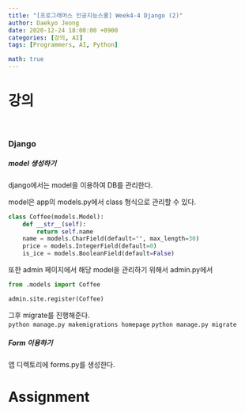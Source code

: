 ```yaml
---
title: "[프로그래머스 인공지능스쿨] Week4-4 Django (2)"
author: Daekyo Jeong
date: 2020-12-24 18:00:00 +0900
categories: [강의, AI]
tags: [Programmers, AI, Python]

math: true
---
```


# **강의**   
<br/>

### **Django**  

##### **model 생성하기**  

django에서는 model을 이용하여 DB를 관리한다.  

model은 app의 models.py에서 class 형식으로 관리할 수 있다.  

```py
class Coffee(models.Model):
    def __str__(self):
        return self.name
    name = models.CharField(default="", max_length=30)
    price = models.IntegerField(default=0)
    is_ice = models.BooleanField(default=False)
```

또한 admin 페이지에서 해당 model을 관리하기 위해서 admin.py에서

```py
from .models import Coffee

admin.site.register(Coffee)
```

그후 migrate를 진행해준다.  
`python manage.py makemigrations homepage`
`python manage.py migrate`  




##### **Form 이용하기**  

앱 디렉토리에 forms.py를 생성한다.  



# **Assignment**  




<br/>
